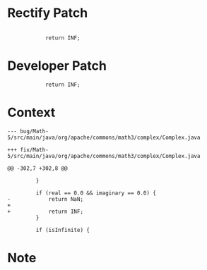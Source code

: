 # Rectify Patch

```

            return INF;
```

# Developer Patch

```
            return INF;
```

# Context

```
--- bug/Math-5/src/main/java/org/apache/commons/math3/complex/Complex.java

+++ fix/Math-5/src/main/java/org/apache/commons/math3/complex/Complex.java

@@ -302,7 +302,8 @@

         }
 
         if (real == 0.0 && imaginary == 0.0) {
-            return NaN;
+
+            return INF;
         }
 
         if (isInfinite) {
```

# Note

